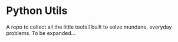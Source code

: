 # Python Utils
A repo to collect all the little tools I built to solve mundane, everyday problems. To be expanded...
